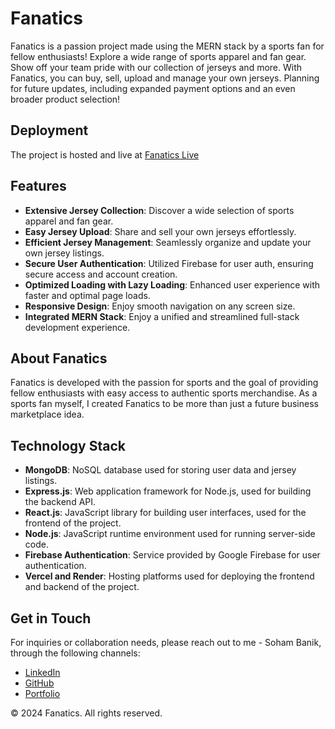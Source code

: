 # Fanatics

Fanatics is a passion project made using the MERN stack by a sports fan for fellow enthusiasts! Explore a wide range of sports apparel and fan gear. Show off your team pride with our collection of jerseys and more. With Fanatics, you can buy, sell, upload and manage your own jerseys. Planning for future updates, including expanded payment options and an even broader product selection!

## Deployment

The project is hosted and live at [Fanatics Live](https://fanatics-mern.vercel.app/)

## Features

- **Extensive Jersey Collection**: Discover a wide selection of sports apparel and fan gear.
- **Easy Jersey Upload**: Share and sell your own jerseys effortlessly.
- **Efficient Jersey Management**: Seamlessly organize and update your own jersey listings.
- **Secure User Authentication**: Utilized Firebase for user auth, ensuring secure access and account creation.
- **Optimized Loading with Lazy Loading**: Enhanced user experience with faster and optimal page loads.
- **Responsive Design**: Enjoy smooth navigation on any screen size.
- **Integrated MERN Stack**: Enjoy a unified and streamlined full-stack development experience.

## About Fanatics

Fanatics is developed with the passion for sports and the goal of providing fellow enthusiasts with easy access to authentic sports merchandise. As a sports fan myself, I created Fanatics to be more than just a future business marketplace idea.

## Technology Stack

- **MongoDB**: NoSQL database used for storing user data and jersey listings.
- **Express.js**: Web application framework for Node.js, used for building the backend API.
- **React.js**: JavaScript library for building user interfaces, used for the frontend of the project.
- **Node.js**: JavaScript runtime environment used for running server-side code.
- **Firebase Authentication**: Service provided by Google Firebase for user authentication.
- **Vercel and Render**: Hosting platforms used for deploying the frontend and backend of the project.

## Get in Touch

For inquiries or collaboration needs, please reach out to me - Soham Banik, through the following channels:
- [LinkedIn](https://www.linkedin.com/in/soham-banik-b13909237/)
- [GitHub](https://github.com/SohamB21)
- [Portfolio](https://soham-banik-portfolio.vercel.app/)

© 2024 Fanatics. All rights reserved.
